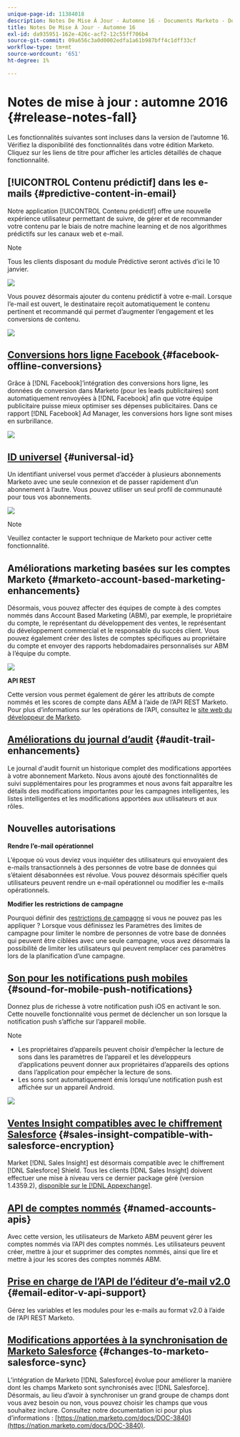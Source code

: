```yaml
---
unique-page-id: 11384018
description: Notes De Mise À Jour - Automne 16 - Documents Marketo - Documentation Du Produit
title: Notes De Mise À Jour - Automne 16
exl-id: da935951-162e-426c-acf2-12c55ff706b4
source-git-commit: 09a656c3a0d0002edfa1a61b987bff4c1dff33cf
workflow-type: tm+mt
source-wordcount: '651'
ht-degree: 1%

---
```


# Notes de mise à jour : automne 2016 {#release-notes-fall}

Les fonctionnalités suivantes sont incluses dans la version de l’automne 16. Vérifiez la disponibilité des fonctionnalités dans votre édition Marketo. Cliquez sur les liens de titre pour afficher les articles détaillés de chaque fonctionnalité.

## [!UICONTROL Contenu prédictif] dans les e-mails {#predictive-content-in-email}

Notre application [!UICONTROL Contenu prédictif] offre une nouvelle expérience utilisateur permettant de suivre, de gérer et de recommander votre contenu par le biais de notre machine learning et de nos algorithmes prédictifs sur les canaux web et e-mail.

>[!NOTE]
>
>Tous les clients disposant du module Prédictive seront activés d’ici le 10 janvier.

![](assets/shafe.png)

Vous pouvez désormais ajouter du contenu prédictif à votre e-mail. Lorsque l’e-mail est ouvert, le destinataire reçoit automatiquement le contenu pertinent et recommandé qui permet d’augmenter l’engagement et les conversions de contenu.

![](assets/predictive.png)

## [Conversions hors ligne Facebook ](/help/marketo/product-docs/demand-generation/facebook/understanding-facebook-offline-conversions.md) {#facebook-offline-conversions}

Grâce à [!DNL Facebook]’intégration des conversions hors ligne, les données de conversion dans Marketo (pour les leads publicitaires) sont automatiquement renvoyées à [!DNL Facebook] afin que votre équipe publicitaire puisse mieux optimiser ses dépenses publicitaires. Dans ce rapport [!DNL Facebook] Ad Manager, les conversions hors ligne sont mises en surbrillance.

![](assets/facebook.png)

## [ID universel](/help/marketo/product-docs/administration/settings/using-a-universal-id-for-subscription-login.md) {#universal-id}

Un identifiant universel vous permet d’accéder à plusieurs abonnements Marketo avec une seule connexion et de passer rapidement d’un abonnement à l’autre. Vous pouvez utiliser un seul profil de communauté pour tous vos abonnements.

![](assets/image2016-11-3-15-3a10-3a16.png)

>[!NOTE]
>
>Veuillez contacter le support technique de Marketo pour activer cette fonctionnalité.

## Améliorations marketing basées sur les comptes Marketo {#marketo-account-based-marketing-enhancements}

Désormais, vous pouvez affecter des équipes de compte à des comptes nommés dans Account Based Marketing (ABM), par exemple, le propriétaire du compte, le représentant du développement des ventes, le représentant du développement commercial et le responsable du succès client. Vous pouvez également créer des listes de comptes spécifiques au propriétaire du compte et envoyer des rapports hebdomadaires personnalisés sur ABM à l’équipe du compte.

![](assets/account-team-11-15-16.png)

**API REST**

Cette version vous permet également de gérer les attributs de compte nommés et les scores de compte dans AEM à l’aide de l’API REST Marketo. Pour plus d’informations sur les opérations de l’API, consultez le [site web du développeur de Marketo](https://developers.marketo.com/rest-api/lead-database/named-accounts).

## [Améliorations du journal d’audit](/help/marketo/product-docs/administration/audit-trail/change-details-in-audit-trail.md) {#audit-trail-enhancements}

Le journal d&#39;audit fournit un historique complet des modifications apportées à votre abonnement Marketo. Nous avons ajouté des fonctionnalités de suivi supplémentaires pour les programmes et nous avons fait apparaître les détails des modifications importantes pour les campagnes intelligentes, les listes intelligentes et les modifications apportées aux utilisateurs et aux rôles.

## Nouvelles autorisations

**Rendre l’e-mail opérationnel**

L’époque où vous deviez vous inquiéter des utilisateurs qui envoyaient des e-mails transactionnels à des personnes de votre base de données qui s’étaient désabonnées est révolue. Vous pouvez désormais spécifier quels utilisateurs peuvent rendre un e-mail opérationnel ou modifier les e-mails opérationnels.

**Modifier les restrictions de campagne**

Pourquoi définir des [restrictions de campagne](/help/marketo/product-docs/administration/email-setup/enable-person-restrictions-for-smart-campaigns.md) si vous ne pouvez pas les appliquer ? Lorsque vous définissez les Paramètres des limites de campagne pour limiter le nombre de personnes de votre base de données qui peuvent être ciblées avec une seule campagne, vous avez désormais la possibilité de limiter les utilisateurs qui peuvent remplacer ces paramètres lors de la planification d’une campagne.

## [Son pour les notifications push mobiles](/help/marketo/product-docs/mobile-marketing/push-notifications/configure-mobile-push-notification.md) {#sound-for-mobile-push-notifications}

Donnez plus de richesse à votre notification push iOS en activant le son. Cette nouvelle fonctionnalité vous permet de déclencher un son lorsque la notification push s’affiche sur l’appareil mobile.

>[!NOTE]
>
>* Les propriétaires d’appareils peuvent choisir d’empêcher la lecture de sons dans les paramètres de l’appareil et les développeurs d’applications peuvent donner aux propriétaires d’appareils des options dans l’application pour empêcher la lecture de sons.
>* Les sons sont automatiquement émis lorsqu’une notification push est affichée sur un appareil Android.

![](assets/sound-for-push-notifications.png)

## [Ventes Insight compatibles avec le chiffrement Salesforce](/help/marketo/product-docs/marketo-sales-insight/msi-for-salesforce/installation/install-marketo-sales-insight-package-in-salesforce-appexchange.md) {#sales-insight-compatible-with-salesforce-encryption}

Market [!DNL Sales Insight] est désormais compatible avec le chiffrement [!DNL Salesforce] Shield. Tous les clients [!DNL Sales Insight] doivent effectuer une mise à niveau vers ce dernier package géré (version 1.4359.2), [disponible sur le [!DNL Appexchange]](https://appexchange.salesforce.com/listingDetail?listingId=a0N30000001SVZmEAO).

## [API de comptes nommés](https://developers.marketo.com/rest-api/lead-database/named-accounts/) {#named-accounts-apis}

Avec cette version, les utilisateurs de Marketo ABM peuvent gérer les comptes nommés via l’API des comptes nommés. Les utilisateurs peuvent créer, mettre à jour et supprimer des comptes nommés, ainsi que lire et mettre à jour les scores des comptes nommés ABM.

## [Prise en charge de l’API de l’éditeur d’e-mail v2.0](https://developers.marketo.com/rest-api/assets/emails/) {#email-editor-v-api-support}

Gérez les variables et les modules pour les e-mails au format v2.0 à l’aide de l’API REST Marketo.

## [Modifications apportées à la synchronisation de Marketo Salesforce](https://nation.marketo.com/docs/DOC-3840) {#changes-to-marketo-salesforce-sync}

L’intégration de Marketo [!DNL Salesforce] évolue pour améliorer la manière dont les champs Marketo sont synchronisés avec [!DNL Salesforce]. Désormais, au lieu d’avoir à synchroniser un grand groupe de champs dont vous avez besoin ou non, vous pouvez choisir les champs que vous souhaitez inclure. Consultez notre documentation ici pour plus d’informations : [https://nation.marketo.com/docs/DOC-3840](https://nation.marketo.com/docs/DOC-3840).

